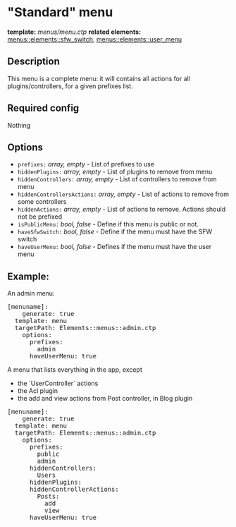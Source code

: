 # "Standard" menu
<i class="icon-file"></i> **template:** *menus/menu.ctp*
<i class="icon-cogs"></i> **related elements:** [menus::elements::sfw_switch](../menus.element_sfw_switch.md/docs:template), [menus::elements::user_menu](../menus.element_user_menu.md/docs:template)

## Description
This menu is a complete menu: it will contains all actions for all plugins/controllers, for a given prefixes list.
## Required config
Nothing

## Options

 * `prefixes:` *array, empty* - List of prefixes to use
 * `hiddenPlugins:` *array, empty* - List of plugins to remove from menu
 * `hiddenControllers:` *array, empty* - List of controllers to remove from menu
 * `hiddenControllersActions:` *array, empty* - List of actions to remove from some controllers
 * `hiddenActions:` *array, empty* - List of actions to remove. Actions should not be prefixed
 * `isPublicMenu:` *bool, false* - Define if this menu is public or not.
 * `haveSfwSwitch:` *bool, false* - Define if the menu must have the SFW switch
 * `haveUserMenu:` *bool, false* - Defines if the menu must have the user menu


## Example:
<div class="row">
<div class="col-sm-6">
An admin menu:
<pre class="syntax yaml">
[menuname]:
	generate: true
  template: menu
  targetPath: Elements::menus::admin.ctp
    options:
      prefixes:
        admin
      haveUserMenu: true
</pre>
</div>
<div class="col-sm-6">
A menu that lists everything in the app, except
<ul>
<li>the `UserController` actions</li>
<li>the Acl plugin</li>
<li>the add and view actions from Post controller, in Blog plugin</li>
</ul>
<pre class="syntax yaml">
[menuname]:
	generate: true
  template: menu
  targetPath: Elements::menus::admin.ctp
    options:
      prefixes:
        public
        admin
      hiddenControllers:
        Users
      hiddenPlugins:
      hiddenControllerActions:
        Posts:
          add
          view
      haveUserMenu: true
</pre>
</div>
</div>
